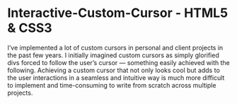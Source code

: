 # Interactive-Custom-Cursor - HTML5 & CSS3

I’ve implemented a lot of custom cursors in personal and client projects in the past few years. I initially imagined custom cursors as simply glorified divs forced to follow the user’s cursor — something easily achieved with the following. Achieving a custom cursor that not only looks cool but adds to the user interactions in a seamless and intuitive way is much more difficult to implement and time-consuming to write from scratch across multiple projects.
